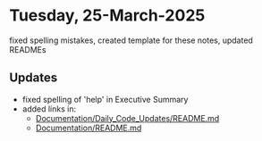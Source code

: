 # Tuesday, 25-March-2025
fixed spelling mistakes, created template for these notes, updated READMEs
## Updates
- fixed spelling of 'help' in Executive Summary
- added links in:
  - [Documentation/Daily_Code_Updates/README.md](Documentation/Daily_Code_Updates/README.md)
  - [Documentation/README.md](Documentation/README.md)
